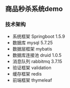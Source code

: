 ## 商品秒杀系统demo

### 技术架构
* 系统框架 Springboot 1.5.9
* 数据库 mysql 5.7.25
* 数据层框架 mybatis
* 数据库连接池 druid 1.0.5
* 消息队列 rabbitmq 3.7.15
* 验证框架 validation
* 缓存框架 redis
* 前端框架 thymeleaf
